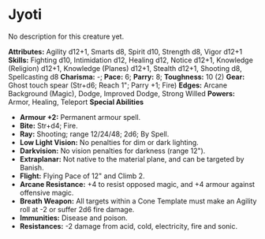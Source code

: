 # Jyoti

No description for this creature yet.

**Attributes:** Agility d12+1, Smarts d8, Spirit d10, Strength d8, Vigor
d12+1
**Skills:** Fighting d10, Intimidation d12, Healing d12, Notice d12+1,
Knowledge (Religion) d12+1, Knowledge (Planes) d12+1, Stealth d12+1,
Shooting d8, Spellcasting d8
**Charisma:** -; **Pace:** 6; **Parry:** 8; **Toughness:** 10 (2)
**Gear:** Ghost touch spear (Str+d6; Reach 1"; Parry +1; Fire)
**Edges:** Arcane Background (Magic), Dodge, Improved Dodge, Strong
Willed
**Powers:** Armor, Healing, Teleport
**Special Abilities**

- **Armour +2:** Permanent armour spell.
- **Bite:** Str+d4; Fire.
- **Ray:** Shooting; range 12/24/48; 2d6; By Spell.
- **Low Light Vision:** No penalties for dim or dark lighting.
- **Darkvision:** No vision penalties for darkness (range 12").
- **Extraplanar:** Not native to the material plane, and can be targeted
by Banish.
- **Flight:** Flying Pace of 12" and Climb 2.
- **Arcane Resistance:** +4 to resist opposed magic, and +4 armour
against offensive magic.
- **Breath Weapon:** All targets within a Cone Template must make an
Agility roll at -2 or suffer 2d6 fire damage.
- **Immunities:** Disease and poison.
- **Resistances:** -2 damage from acid, cold, electricity, fire and
sonic.
